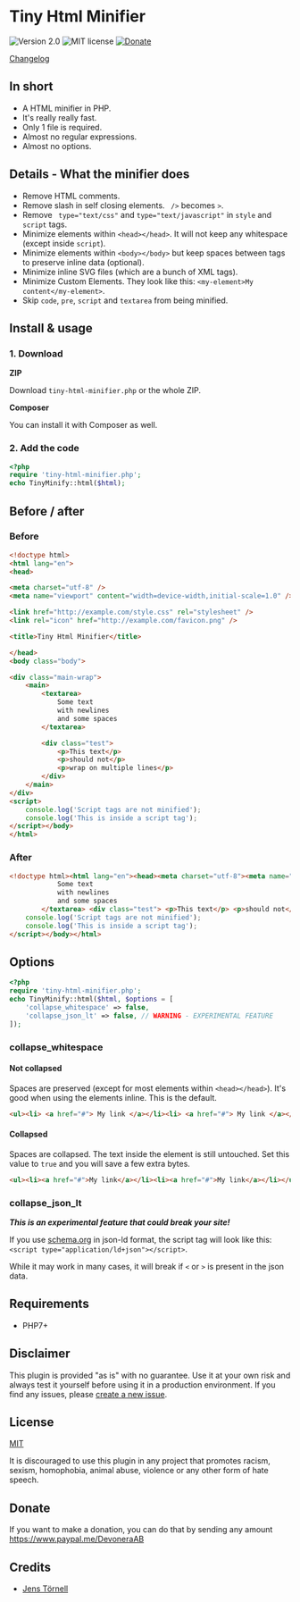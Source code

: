 # Tiny Html Minifier

![Version 2.0](https://img.shields.io/badge/version-2.0-blue.svg) ![MIT license](https://img.shields.io/badge/license-MIT-green.svg) [![Donate](https://img.shields.io/badge/give-donation-yellow.svg)](https://www.paypal.me/DevoneraAB)

[Changelog](changelog.md)

## In short

- A HTML minifier in PHP.
- It's really really fast.
- Only 1 file is required.
- Almost no regular expressions.
- Almost no options.

## Details - What the minifier does

- Remove HTML comments.
- Remove slash in self closing elements. ` />` becomes `>`.
- Remove ` type="text/css"` and `type="text/javascript"` in `style` and `script` tags.
- Minimize elements within `<head></head>`. It will not keep any whitespace (except inside `script`).
- Minimize elements within `<body></body>` but keep spaces between tags to preserve inline data (optional).
- Minimize inline SVG files (which are a bunch of XML tags).
- Minimize Custom Elements. They look like this: `<my-element>My content</my-element>`.
- Skip `code`, `pre`, `script` and `textarea` from being minified.

## Install & usage

### 1. Download

**ZIP**

Download `tiny-html-minifier.php` or the whole ZIP.

**Composer**

You can install it with Composer as well.

### 2. Add the code

```php
<?php
require 'tiny-html-minifier.php';
echo TinyMinify::html($html);
```

## Before / after

### Before

```html
<!doctype html>
<html lang="en">
<head>

<meta charset="utf-8" />
<meta name="viewport" content="width=device-width,initial-scale=1.0" />

<link href="http://example.com/style.css" rel="stylesheet" />
<link rel="icon" href="http://example.com/favicon.png" />

<title>Tiny Html Minifier</title>

</head>
<body class="body">

<div class="main-wrap">
    <main>
        <textarea>
            Some text
            with newlines
            and some spaces
        </textarea>

        <div class="test">
            <p>This text</p>
            <p>should not</p>
            <p>wrap on multiple lines</p>
        </div>
    </main>
</div>
<script>
    console.log('Script tags are not minified');
    console.log('This is inside a script tag');
</script></body>
</html>
```

### After

```html
<!doctype html><html lang="en"><head><meta charset="utf-8"><meta name="viewport" content="width=device-width,initial-scale=1.0"><link href="http://example.com/style.css" rel="stylesheet"><link rel="icon" href="http://example.com/favicon.png"><title>Tiny Html Minifier</title></head> <body class="body"><div class="main-wrap"> <main> <textarea>
            Some text
            with newlines
            and some spaces
        </textarea> <div class="test"> <p>This text</p> <p>should not</p> <p>wrap on multiple lines</p> </div> </main> </div> <script>
    console.log('Script tags are not minified');
    console.log('This is inside a script tag');
</script></body></html>
```

## Options

```php
<?php
require 'tiny-html-minifier.php';
echo TinyMinify::html($html, $options = [
    'collapse_whitespace' => false,
    'collapse_json_lt' => false, // WARNING - EXPERIMENTAL FEATURE
]);
```

### collapse_whitespace

#### Not collapsed

Spaces are preserved (except for most elements within `<head></head>`). It's good when using the elements inline. This is the default.

```html
<ul><li> <a href="#"> My link </a></li><li> <a href="#"> My link </a></li> </ul>
```

#### Collapsed

Spaces are collapsed. The text inside the element is still untouched. Set this value to `true` and you will save a few extra bytes.

```html
<ul><li><a href="#">My link</a></li><li><a href="#">My link</a></li></ul>
```

### collapse_json_lt

***This is an experimental feature that could break your site!***

If you use [schema.org](http://schema.org) in json-ld format, the script tag will look like this: `<script type="application/ld+json"></script>`.

While it may work in many cases, it will break if `<` or `>` is present in the json data.

## Requirements

- PHP7+

## Disclaimer

This plugin is provided "as is" with no guarantee. Use it at your own risk and always test it yourself before using it in a production environment. If you find any issues, please [create a new issue](https://github.com/jenstornell/tiny-html-minifier/issues/new).

## License

[MIT](https://github.com/jenstornell/tiny-html-minifier/blob/master/license)

It is discouraged to use this plugin in any project that promotes racism, sexism, homophobia, animal abuse, violence or any other form of hate speech.

## Donate

If you want to make a donation, you can do that by sending any amount https://www.paypal.me/DevoneraAB

## Credits

- [Jens Törnell](https://github.com/jenstornell)